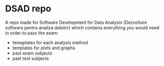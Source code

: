 # DSAD repo

A repo made for Software Development for Data Analysis (Dezvoltare software pentru analiza datelor) which contains everything you would need in order to pass the exam:

-   temaplates for each analysis method
-   templates for plots and graphs
-   past exam subjects
-   past test subjects
